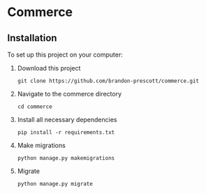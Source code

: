 # Commerce

## Installation
To set up this project on your computer:
1. Download this project
    ```
    git clone https://github.com/brandon-prescott/commerce.git
    ```
2. Navigate to the commerce directory
    ```
    cd commerce
    ```
3. Install all necessary dependencies
    ```
    pip install -r requirements.txt
    ```
4. Make migrations
    ```
    python manage.py makemigrations
    ```
5. Migrate
    ```
    python manage.py migrate
    ```
